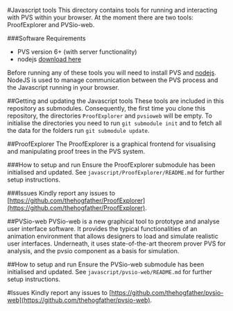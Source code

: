 #Javascript tools
This directory contains tools for running and interacting with PVS within your browser. At the moment there are two tools: ProofExplorer and PVSio-web.

###Software Requirements
* PVS version 6+ (with server functionality)
* nodejs [download here](http://nodejs.org/download/)

Before running any of these tools you will need to install PVS and [nodejs](http://nodejs.org/download/). NodeJS is used to manage communication between the PVS process and the Javascript running in your browser.

##Getting and updating the Javascript tools
These tools are included in this repository as submodules. Consequently, the first time you clone this repository, the directories `ProofExplorer` and `pvsioweb` will be empty. To initialise the directories you need to run `git submodule init` and to fetch all the data for the folders run `git submodule update`.

##ProofExplorer
The ProofExplorer is a graphical frontend for visualising and manipulating proof trees in the PVS system.

###How to setup and run
Ensure the ProofExplorer submodule has been initialised and updated.
See `javascript/ProofExplorer/README.md` for further setup instructions.

###Issues
Kindly report any issues to [https://github.com/thehogfather/ProofExplorer](https://github.com/thehogfather/ProofExplorer).

##PVSio-web
PVSio-web is a new graphical tool to prototype and analyse user interface software. It provides the typical functionalities of an animation environment that allows designers to load and simulate realistic user interfaces. Underneath, it uses state-of-the-art theorem prover PVS for analysis, and the pvsio component as a basis for simulation.

##How to setup and run
Ensure the PVSio-web submodule has been initialised and updated.
See `javascript/pvsio-web/README.md` for further setup instructions.

#Issues
Kindly report any issues to [https://github.com/thehogfather/pvsio-web](https://github.com/thehogfather/pvsio-web).

